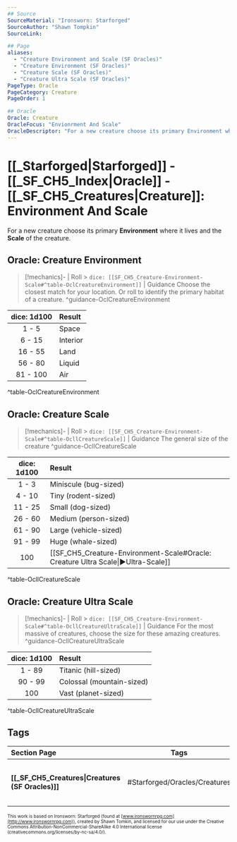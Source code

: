 ```yaml
---
## Source
SourceMaterial: "Ironsworn: Starforged"
SourceAuthor: "Shawn Tompkin"
SourceLink: 

## Page
aliases:
  - "Creature Environment and Scale (SF Oracles)"
  - "Creature Environment (SF Oracles)"
  - "Creature Scale (SF Oracles)"
  - "Creature Ultra Scale (SF Oracles)"
PageType: Oracle
PageCategory: Creature
PageOrder: 1

## Oracle
Oracle: Creature
OracleFocus: "Envionrment And Scale"
OracleDescriptor: "For a new creature choose its primary Environment where it lives and the Scale  of the creature."
---
```

 # [[_Starforged|Starforged]] - [[_SF_CH5_Index|Oracle]] - [[_SF_CH5_Creatures|Creature]]: Environment And Scale
For a new creature choose its primary **Environment** where it lives and the **Scale** of the creature.

## Oracle: Creature Environment
 > [!mechanics]- | Roll > `dice: [[SF_CH5_Creature-Environment-Scale#^table-OclCreatureEnvironment]]` | Guidance
> Choose the closest match for your location. Or roll to identify the primary habitat of a creature. ^guidance-OclCreatureEnvironment

| dice: 1d100 | Result |
|:---:|:--- |
| 1 - 5 | Space |
| 6 - 15 | Interior |
| 16 - 55 | Land |
| 56 - 80 | Liquid |
| 81 - 100 | Air |
^table-OclCreatureEnvironment

## Oracle: Creature Scale
> [!mechanics]- | Roll > `dice: [[SF_CH5_Creature-Environment-Scale#^table-OcllCreatureScale]]` | Guidance
> The general size of the creature ^guidance-OcllCreatureScale

| dice: 1d100 | Result |
|:---:|:--- |
| 1 - 3 | Miniscule (bug-sized) |
| 4 - 10 | Tiny (rodent-sized) |
| 11 - 25 | Small (dog-sized) |
| 26 - 60 | Medium (person-sized) |
| 61 - 90 | Large (vehicle-sized) |
| 91 - 99 | Huge (whale-sized) |
| 100 | [[SF_CH5_Creature-Environment-Scale#Oracle: Creature Ultra Scale\|▶Ultra-Scale]] |
^table-OcllCreatureScale

## Oracle: Creature Ultra Scale
> [!mechanics]- | Roll > `dice: [[SF_CH5_Creature-Environment-Scale#^table-OcllCreatureUltraScale]]` | Guidance
> For the most massive of creatures, choose the size for these amazing creatures. ^guidance-OcllCreatureUltraScale

| dice: 1d100 | Result |
|:---:|:--- |
| 1 - 89 | Titanic (hill-sized) |
| 90 - 99 | Colossal (mountain-sized) |
| 100 | Vast (planet-sized) |
^table-OcllCreatureUltraScale

## Tags
| Section Page | Tags | Next Page |
|:--- |:---:| ---:|
| **[[_SF_CH5_Creatures\|Creatures (SF Oracles)]]** | #Starforged/Oracles/Creatures | **[[SF_CH5_Creature-Basic Form\|Creature Basic Form (SF Oracles)]]** |

<font size=-2>This work is based on Ironsworn: Starforged (found at [www.ironswornrpg.com](http://www.ironswornrpg.com)), created by Shawn Tomkin, and licensed for our use under the Creative Commons Attribution-NonCommercial-ShareAlike 4.0 International license  (creativecommons.org/licenses/by-nc-sa/4.0/).</font>